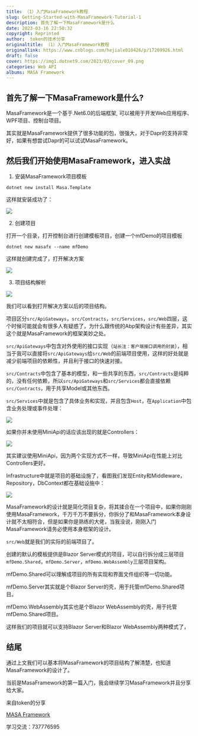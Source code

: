 ```yaml
---
title: （1）入门MasaFramework教程
slug: Getting-Started-with-MasaFramework-Tutorial-1
description: 首先了解一下MasaFramework是什么
date: 2023-03-16 22:50:32
copyright: Reprinted
author:  token的技术分享
originaltitle: （1）入门MasaFramework教程
originallink: https://www.cnblogs.com/hejiale010426/p/17209926.html
draft: false
cover: https://img1.dotnet9.com/2023/03/cover_09.png
categories: Web API
albums: MASA Framework
---
```


## 首先了解一下MasaFramework是什么?

MasaFramework是一个基于.Net6.0的后端框架, 可以被用于开发Web应用程序、WPF项目、控制台项目。

其实就是MasaFramework提供了很多功能的包，很强大，对于Dapr的支持非常好，如果有想尝试Dapr的可以试试MasaFramework。

## 然后我们开始使用MasaFramework，进入实战

1. 安装MasaFramework项目模板

```shell
dotnet new install Masa.Template
```

这样就安装成功了：

![](https://img1.dotnet9.com/2023/03/0901.png)

2. 创建项目

打开一个目录，打开控制台进行创建模板项目，创建一个mfDemo的项目模板

```shell
dotnet new masafx --name mfDemo
```

这样就创建完成了，打开解决方案

![](https://img1.dotnet9.com/2023/03/0902.png)

3. 项目结构解析

![](https://img1.dotnet9.com/2023/03/0903.png)

我们可以看到打开解决方案以后的项目结构。

项目区分`src/ApiGateways`，`src/Contracts`，`src/Services`，`src/Web`四层，这个时候可能就会有很多人有疑惑了，为什么跟传统的Abp架构设计有些差异，其实这个就是MasaFramework的框架美妙之处。

`src/ApiGateways`中包含对外使用的接口实现（`站长注：客户端接口调用的封装`），相当于我可以直接将`src/ApiGateways`给`src/Web`的前端项目使用，这样的好处就是减少前端项目的依赖性，并且利于接口的快速对接。

`src/Contracts`中包含了基本的模型，和一些共享的东西，`src/Contracts`是纯粹的，没有任何依赖，所以`src/ApiGateways`和`src/Services`都会直接依赖`src/Contracts`，用于共享Model或其他东西。

`src/Services`中就是包含了具体业务和实现，并且包含`Host`，在`Application`中包含业务处理或事件处理：

![](https://img1.dotnet9.com/2023/03/0904.png)

如果你并未使用MiniApi的话应该出现的就是Controllers：

![](https://img1.dotnet9.com/2023/03/0905.png)

其实建议使用MiniApi，因为两个实现方式不一样，导致MiniApi在性能上对比Controllers更好。

Infrastructure中就是项目的基础设施了，看图我们发现Entity和Middleware，Repository，DbContext都在基础设施中：

![](https://img1.dotnet9.com/2023/03/0906.png)

MasaFramework的设计就是简化项目复杂，将其揉合在一个项目中，如果你刚刚使用MasaFramework，千万千万不要拆分，你拆分了和MasaFramework本身设计就不太相符合，但是如果你是熟练的大佬，当我没说，刚刚入门MasaFramework请务必使用本身框架的设计。

`src/Web`就是我们的实际的前端项目了。

创建的默认的模板提供是Blazor Server模式的项目，可以自行拆分成三层项目`mfDemo.Shared`，`mfDemo.Server`，`mfDemo.WebAssembly`三层项目架构。

mfDemo.Shared可以理解成项目的所有实现和界面文件组织等一切功能。

mfDemo.Server其实就是个Blazor Server的壳，用于托管mfDemo.Shared项目。

mfDemo.WebAssembly其实也是个Blazor WebAssembly的壳，用于托管mfDemo.Shared项目。

这样我们的项目就可以支持Blazor Server和Blazor WebAssembly两种模式了，

## 结尾

通过上文我们可以基本将MasaFramework的项目结构了解清楚，也知道MasaFramework的设计了。

当前是MasaFramework的第一篇入门，我会继续学习MasaFramework并且分享给大家。

来自token的分享

[MASA Framework](https://docs.masastack.com/framework/getting-started/overview)

学习交流：737776595